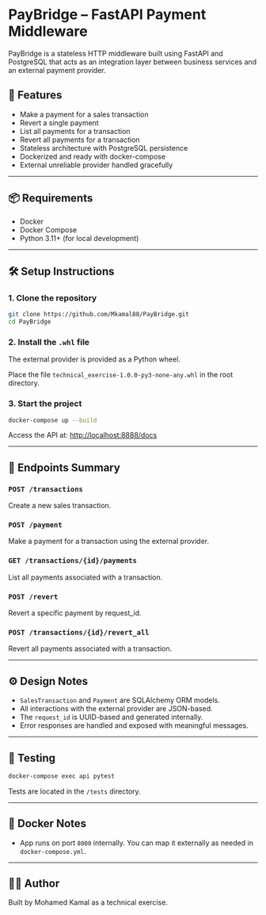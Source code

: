 
# PayBridge – FastAPI Payment Middleware

PayBridge is a stateless HTTP middleware built using FastAPI and PostgreSQL that acts as an integration layer between business services and an external payment provider.

## 🚀 Features

- Make a payment for a sales transaction
- Revert a single payment
- List all payments for a transaction
- Revert all payments for a transaction
- Stateless architecture with PostgreSQL persistence
- Dockerized and ready with docker-compose
- External unreliable provider handled gracefully

---

## 📦 Requirements

- Docker
- Docker Compose
- Python 3.11+ (for local development)

---

## 🛠️ Setup Instructions

### 1. Clone the repository

```bash
git clone https://github.com/Mkamal88/PayBridge.git
cd PayBridge
```

### 2. Install the `.whl` file

The external provider is provided as a Python wheel.

Place the file `technical_exercise-1.0.0-py3-none-any.whl` in the root directory.

### 3. Start the project

```bash
docker-compose up --build
```

Access the API at: [http://localhost:8888/docs](http://localhost:8000/docs)

---

## 📌 Endpoints Summary

### `POST /transactions`
Create a new sales transaction.

### `POST /payment`
Make a payment for a transaction using the external provider.

### `GET /transactions/{id}/payments`
List all payments associated with a transaction.

### `POST /revert`
Revert a specific payment by request_id.

### `POST /transactions/{id}/revert_all`
Revert all payments associated with a transaction.

---

## ⚙️ Design Notes

- `SalesTransaction` and `Payment` are SQLAlchemy ORM models.
- All interactions with the external provider are JSON-based.
- The `request_id` is UUID-based and generated internally.
- Error responses are handled and exposed with meaningful messages.

---

## 🧪 Testing

```bash
docker-compose exec api pytest
```

Tests are located in the `/tests` directory.

---

## 🐳 Docker Notes

- App runs on port `8000` internally. You can map it externally as needed in `docker-compose.yml`.

---

## 🧑‍💻 Author

Built by Mohamed Kamal as a technical exercise.
